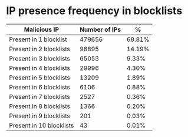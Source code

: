 # IP presence frequency in blocklists
| Malicious IP | Number of IPs | % |
|----|----|----|
| Present in 1 blocklist | 479656 | 68.81% |
| Present in 2 blocklists | 98895 | 14.19% |
| Present in 3 blocklists | 65053 | 9.33% |
| Present in 4 blocklists | 29996 | 4.30% |
| Present in 5 blocklists | 13209 | 1.89% |
| Present in 6 blocklists | 6106 | 0.88% |
| Present in 7 blocklists | 2527 | 0.36% |
| Present in 8 blocklists | 1366 | 0.20% |
| Present in 9 blocklists | 201 | 0.03% |
| Present in 10 blocklists | 43 | 0.01% |
